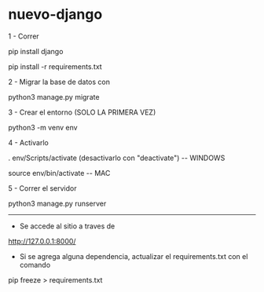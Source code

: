 # nuevo-django

1 - Correr

pip install django

pip install -r requirements.txt

2 - Migrar la base de datos con

python3 manage.py migrate

3 - Crear el entorno (SOLO LA PRIMERA VEZ)

python3 -m venv env

4 - Activarlo

. env/Scripts/activate (desactivarlo con "deactivate") -- WINDOWS

source env/bin/activate -- MAC

5 - Correr el servidor

python3 manage.py runserver

---

- Se accede al sitio a traves de

http://127.0.0.1:8000/

- Si se agrega alguna dependencia, actualizar el requirements.txt con el comando

pip freeze > requirements.txt
